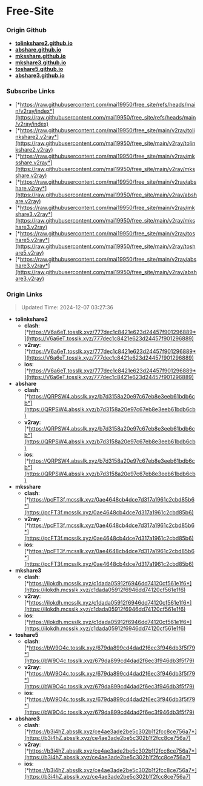 # Free-Site

### Origin Github

- [**tolinkshare2.github.io**](https://github.com/tolinkshare2/tolinkshare2.github.io)
- [**abshare.github.io**](https://github.com/abshare/abshare.github.io)
- [**mksshare.github.io**](https://github.com/mksshare/mksshare.github.io)
- [**mkshare3.github.io**](https://github.com/mkshare3/mkshare3.github.io)
- [**toshare5.github.io**](https://github.com/toshare5/toshare5.github.io)
- [**abshare3.github.io**](https://github.com/abshare3/abshare3.github.io)

### Subscribe Links

- [*https://raw.githubusercontent.com/mai19950/free_site/refs/heads/main/v2ray/index*](https://raw.githubusercontent.com/mai19950/free_site/refs/heads/main/v2ray/index)
- [*https://raw.githubusercontent.com/mai19950/free_site/main/v2ray/tolinkshare2.v2ray*](https://raw.githubusercontent.com/mai19950/free_site/main/v2ray/tolinkshare2.v2ray)
- [*https://raw.githubusercontent.com/mai19950/free_site/main/v2ray/mksshare.v2ray*](https://raw.githubusercontent.com/mai19950/free_site/main/v2ray/mksshare.v2ray)
- [*https://raw.githubusercontent.com/mai19950/free_site/main/v2ray/abshare.v2ray*](https://raw.githubusercontent.com/mai19950/free_site/main/v2ray/abshare.v2ray)
- [*https://raw.githubusercontent.com/mai19950/free_site/main/v2ray/mkshare3.v2ray*](https://raw.githubusercontent.com/mai19950/free_site/main/v2ray/mkshare3.v2ray)
- [*https://raw.githubusercontent.com/mai19950/free_site/main/v2ray/toshare5.v2ray*](https://raw.githubusercontent.com/mai19950/free_site/main/v2ray/toshare5.v2ray)
- [*https://raw.githubusercontent.com/mai19950/free_site/main/v2ray/abshare3.v2ray*](https://raw.githubusercontent.com/mai19950/free_site/main/v2ray/abshare3.v2ray)

### Origin Links

> Updated Time: 2024-12-07 03:27:36

- **tolinkshare2**
  - **clash**: [*https://V6a6eT.tosslk.xyz/777dec1c8421e623d24457f901296889*](https://V6a6eT.tosslk.xyz/777dec1c8421e623d24457f901296889)
  - **v2ray**: [*https://V6a6eT.tosslk.xyz/777dec1c8421e623d24457f901296889*](https://V6a6eT.tosslk.xyz/777dec1c8421e623d24457f901296889)
  - **ios**: [*https://V6a6eT.tosslk.xyz/777dec1c8421e623d24457f901296889*](https://V6a6eT.tosslk.xyz/777dec1c8421e623d24457f901296889)
- **abshare**
  - **clash**: [*https://QRPSW4.absslk.xyz/b7d3158a20e97c67eb8e3eeb61bdb6cb*](https://QRPSW4.absslk.xyz/b7d3158a20e97c67eb8e3eeb61bdb6cb)
  - **v2ray**: [*https://QRPSW4.absslk.xyz/b7d3158a20e97c67eb8e3eeb61bdb6cb*](https://QRPSW4.absslk.xyz/b7d3158a20e97c67eb8e3eeb61bdb6cb)
  - **ios**: [*https://QRPSW4.absslk.xyz/b7d3158a20e97c67eb8e3eeb61bdb6cb*](https://QRPSW4.absslk.xyz/b7d3158a20e97c67eb8e3eeb61bdb6cb)
- **mksshare**
  - **clash**: [*https://pcFT3f.mcsslk.xyz/0ae4648cb4dce7d317a1961c2cbd85b6*](https://pcFT3f.mcsslk.xyz/0ae4648cb4dce7d317a1961c2cbd85b6)
  - **v2ray**: [*https://pcFT3f.mcsslk.xyz/0ae4648cb4dce7d317a1961c2cbd85b6*](https://pcFT3f.mcsslk.xyz/0ae4648cb4dce7d317a1961c2cbd85b6)
  - **ios**: [*https://pcFT3f.mcsslk.xyz/0ae4648cb4dce7d317a1961c2cbd85b6*](https://pcFT3f.mcsslk.xyz/0ae4648cb4dce7d317a1961c2cbd85b6)
- **mkshare3**
  - **clash**: [*https://iIokdh.mcsslk.xyz/c1dada05912f6946dd74120cf561e1f6*](https://iIokdh.mcsslk.xyz/c1dada05912f6946dd74120cf561e1f6)
  - **v2ray**: [*https://iIokdh.mcsslk.xyz/c1dada05912f6946dd74120cf561e1f6*](https://iIokdh.mcsslk.xyz/c1dada05912f6946dd74120cf561e1f6)
  - **ios**: [*https://iIokdh.mcsslk.xyz/c1dada05912f6946dd74120cf561e1f6*](https://iIokdh.mcsslk.xyz/c1dada05912f6946dd74120cf561e1f6)
- **toshare5**
  - **clash**: [*https://bW9O4c.tosslk.xyz/679da899cd4dad2f6ec3f946db3f5f79*](https://bW9O4c.tosslk.xyz/679da899cd4dad2f6ec3f946db3f5f79)
  - **v2ray**: [*https://bW9O4c.tosslk.xyz/679da899cd4dad2f6ec3f946db3f5f79*](https://bW9O4c.tosslk.xyz/679da899cd4dad2f6ec3f946db3f5f79)
  - **ios**: [*https://bW9O4c.tosslk.xyz/679da899cd4dad2f6ec3f946db3f5f79*](https://bW9O4c.tosslk.xyz/679da899cd4dad2f6ec3f946db3f5f79)
- **abshare3**
  - **clash**: [*https://b3i4hZ.absslk.xyz/ce4ae3ade2be5c302b1f2fcc8ce756a7*](https://b3i4hZ.absslk.xyz/ce4ae3ade2be5c302b1f2fcc8ce756a7)
  - **v2ray**: [*https://b3i4hZ.absslk.xyz/ce4ae3ade2be5c302b1f2fcc8ce756a7*](https://b3i4hZ.absslk.xyz/ce4ae3ade2be5c302b1f2fcc8ce756a7)
  - **ios**: [*https://b3i4hZ.absslk.xyz/ce4ae3ade2be5c302b1f2fcc8ce756a7*](https://b3i4hZ.absslk.xyz/ce4ae3ade2be5c302b1f2fcc8ce756a7)
